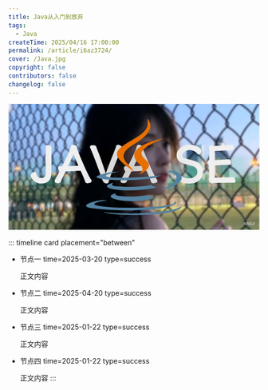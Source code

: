 ```yaml
---
title: Java从入门到放弃
tags:
  - Java
createTime: 2025/04/16 17:00:00
permalink: /article/i6az3724/
cover: /Java.jpg
copyright: false
contributors: false
changelog: false
---
```


![Java | Java基础语法](./Java.jpg)

::: timeline card  placement="between"
- 节点一
  time=2025-03-20 type=success

  正文内容

- 节点二
  time=2025-04-20 type=success

  正文内容

- 节点三
  time=2025-01-22 type=success

  正文内容

- 节点四
  time=2025-01-22 type=success

  正文内容
:::